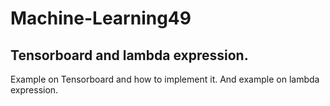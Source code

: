 # Machine-Learning49
Tensorboard and lambda expression.
----------------------------------
Example on Tensorboard and how to implement it.
And example on lambda expression.
